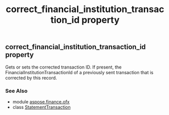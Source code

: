﻿---
title: correct_financial_institution_transaction_id property
second_title: Aspose.Finance for Python via .NET API References
description: 
type: docs
weight: 60
url: /python-net/aspose.finance.ofx/statementtransaction/correct_financial_institution_transaction_id/
is_root: false
---

## correct_financial_institution_transaction_id property


Gets or sets the corrected transaction ID. If present, the FinancialInstitutionTransactionId of a previously sent transaction that is corrected by this record.

### See Also
* module [aspose.finance.ofx](../../)
* class [StatementTransaction](/finance/python-net/aspose.finance.ofx/statementtransaction)
